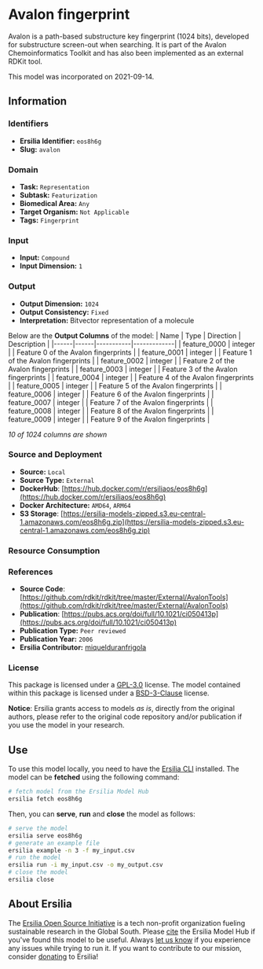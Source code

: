 # Avalon fingerprint

Avalon is a path-based substructure key fingerprint (1024 bits), developed for substructure screen-out when searching. It is part of the Avalon Chemoinformatics Toolkit and has also been implemented as an external RDKit tool.

This model was incorporated on 2021-09-14.

## Information
### Identifiers
- **Ersilia Identifier:** `eos8h6g`
- **Slug:** `avalon`

### Domain
- **Task:** `Representation`
- **Subtask:** `Featurization`
- **Biomedical Area:** `Any`
- **Target Organism:** `Not Applicable`
- **Tags:** `Fingerprint`

### Input
- **Input:** `Compound`
- **Input Dimension:** `1`

### Output
- **Output Dimension:** `1024`
- **Output Consistency:** `Fixed`
- **Interpretation:** Bitvector representation of a molecule

Below are the **Output Columns** of the model:
| Name | Type | Direction | Description |
|------|------|-----------|-------------|
| feature_0000 | integer |  | Feature 0 of the Avalon fingerprints |
| feature_0001 | integer |  | Feature 1 of the Avalon fingerprints |
| feature_0002 | integer |  | Feature 2 of the Avalon fingerprints |
| feature_0003 | integer |  | Feature 3 of the Avalon fingerprints |
| feature_0004 | integer |  | Feature 4 of the Avalon fingerprints |
| feature_0005 | integer |  | Feature 5 of the Avalon fingerprints |
| feature_0006 | integer |  | Feature 6 of the Avalon fingerprints |
| feature_0007 | integer |  | Feature 7 of the Avalon fingerprints |
| feature_0008 | integer |  | Feature 8 of the Avalon fingerprints |
| feature_0009 | integer |  | Feature 9 of the Avalon fingerprints |

_10 of 1024 columns are shown_
### Source and Deployment
- **Source:** `Local`
- **Source Type:** `External`
- **DockerHub**: [https://hub.docker.com/r/ersiliaos/eos8h6g](https://hub.docker.com/r/ersiliaos/eos8h6g)
- **Docker Architecture:** `AMD64`, `ARM64`
- **S3 Storage**: [https://ersilia-models-zipped.s3.eu-central-1.amazonaws.com/eos8h6g.zip](https://ersilia-models-zipped.s3.eu-central-1.amazonaws.com/eos8h6g.zip)

### Resource Consumption


### References
- **Source Code**: [https://github.com/rdkit/rdkit/tree/master/External/AvalonTools](https://github.com/rdkit/rdkit/tree/master/External/AvalonTools)
- **Publication**: [https://pubs.acs.org/doi/full/10.1021/ci050413p](https://pubs.acs.org/doi/full/10.1021/ci050413p)
- **Publication Type:** `Peer reviewed`
- **Publication Year:** `2006`
- **Ersilia Contributor:** [miquelduranfrigola](https://github.com/miquelduranfrigola)

### License
This package is licensed under a [GPL-3.0](https://github.com/ersilia-os/ersilia/blob/master/LICENSE) license. The model contained within this package is licensed under a [BSD-3-Clause](LICENSE) license.

**Notice**: Ersilia grants access to models _as is_, directly from the original authors, please refer to the original code repository and/or publication if you use the model in your research.


## Use
To use this model locally, you need to have the [Ersilia CLI](https://github.com/ersilia-os/ersilia) installed.
The model can be **fetched** using the following command:
```bash
# fetch model from the Ersilia Model Hub
ersilia fetch eos8h6g
```
Then, you can **serve**, **run** and **close** the model as follows:
```bash
# serve the model
ersilia serve eos8h6g
# generate an example file
ersilia example -n 3 -f my_input.csv
# run the model
ersilia run -i my_input.csv -o my_output.csv
# close the model
ersilia close
```

## About Ersilia
The [Ersilia Open Source Initiative](https://ersilia.io) is a tech non-profit organization fueling sustainable research in the Global South.
Please [cite](https://github.com/ersilia-os/ersilia/blob/master/CITATION.cff) the Ersilia Model Hub if you've found this model to be useful. Always [let us know](https://github.com/ersilia-os/ersilia/issues) if you experience any issues while trying to run it.
If you want to contribute to our mission, consider [donating](https://www.ersilia.io/donate) to Ersilia!
